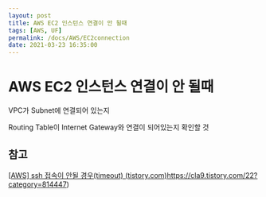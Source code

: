 ```yaml
---
layout: post
title: AWS EC2 인스턴스 연결이 안 될때
tags: [AWS, UF]
permalink: /docs/AWS/EC2connection
date: 2021-03-23 16:35:00
---
```

# AWS EC2 인스턴스 연결이 안  될때

VPC가 Subnet에 연결되어 있는지

Routing Table이 Internet Gateway와 연결이 되어있는지 확인할 것

## 참고

[[AWS\] ssh 접속이 안될 경우(timeout) (tistory.com)](https://lemontia.tistory.com/812)https://cla9.tistory.com/22?category=814447)